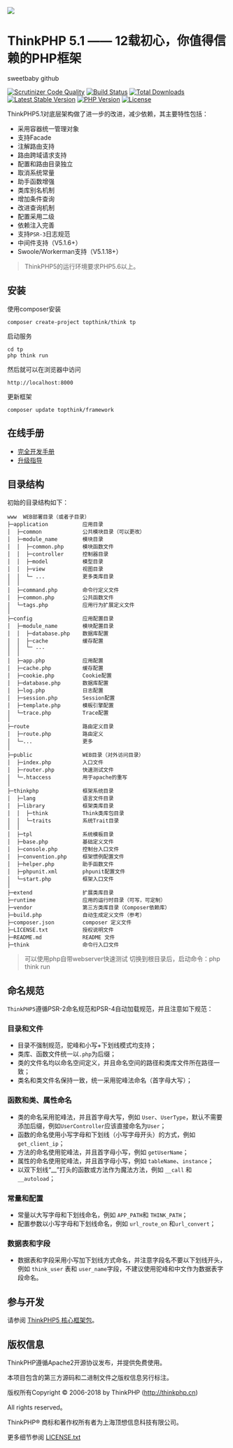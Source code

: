 ![](http://www.thinkphp.cn/Uploads/editor/2016-06-23/576b4732a6e04.png) 

ThinkPHP 5.1 —— 12载初心，你值得信赖的PHP框架
===============
sweetbaby github

[![Scrutinizer Code Quality](https://scrutinizer-ci.com/g/top-think/framework/badges/quality-score.png?b=5.1)](https://scrutinizer-ci.com/g/top-think/framework/?branch=5.1)
[![Build Status](https://travis-ci.org/top-think/framework.svg?branch=master)](https://travis-ci.org/top-think/framework)
[![Total Downloads](https://poser.pugx.org/topthink/framework/downloads)](https://packagist.org/packages/topthink/framework)
[![Latest Stable Version](https://poser.pugx.org/topthink/framework/v/stable)](https://packagist.org/packages/topthink/framework)
[![PHP Version](https://img.shields.io/badge/php-%3E%3D5.6-8892BF.svg)](http://www.php.net/)
[![License](https://poser.pugx.org/topthink/framework/license)](https://packagist.org/packages/topthink/framework)

ThinkPHP5.1对底层架构做了进一步的改进，减少依赖，其主要特性包括：

 + 采用容器统一管理对象
 + 支持Facade
 + 注解路由支持
 + 路由跨域请求支持
 + 配置和路由目录独立
 + 取消系统常量
 + 助手函数增强
 + 类库别名机制
 + 增加条件查询
 + 改进查询机制
 + 配置采用二级
 + 依赖注入完善
 + 支持`PSR-3`日志规范
 + 中间件支持（V5.1.6+）
 + Swoole/Workerman支持（V5.1.18+）


> ThinkPHP5的运行环境要求PHP5.6以上。

## 安装

使用composer安装

~~~
composer create-project topthink/think tp
~~~

启动服务

~~~
cd tp
php think run
~~~

然后就可以在浏览器中访问

~~~
http://localhost:8000
~~~

更新框架
~~~
composer update topthink/framework
~~~


## 在线手册

+ [完全开发手册](https://www.kancloud.cn/manual/thinkphp5_1/content)
+ [升级指导](https://www.kancloud.cn/manual/thinkphp5_1/354155) 

## 目录结构

初始的目录结构如下：

~~~
www  WEB部署目录（或者子目录）
├─application           应用目录
│  ├─common             公共模块目录（可以更改）
│  ├─module_name        模块目录
│  │  ├─common.php      模块函数文件
│  │  ├─controller      控制器目录
│  │  ├─model           模型目录
│  │  ├─view            视图目录
│  │  └─ ...            更多类库目录
│  │
│  ├─command.php        命令行定义文件
│  ├─common.php         公共函数文件
│  └─tags.php           应用行为扩展定义文件
│
├─config                应用配置目录
│  ├─module_name        模块配置目录
│  │  ├─database.php    数据库配置
│  │  ├─cache           缓存配置
│  │  └─ ...            
│  │
│  ├─app.php            应用配置
│  ├─cache.php          缓存配置
│  ├─cookie.php         Cookie配置
│  ├─database.php       数据库配置
│  ├─log.php            日志配置
│  ├─session.php        Session配置
│  ├─template.php       模板引擎配置
│  └─trace.php          Trace配置
│
├─route                 路由定义目录
│  ├─route.php          路由定义
│  └─...                更多
│
├─public                WEB目录（对外访问目录）
│  ├─index.php          入口文件
│  ├─router.php         快速测试文件
│  └─.htaccess          用于apache的重写
│
├─thinkphp              框架系统目录
│  ├─lang               语言文件目录
│  ├─library            框架类库目录
│  │  ├─think           Think类库包目录
│  │  └─traits          系统Trait目录
│  │
│  ├─tpl                系统模板目录
│  ├─base.php           基础定义文件
│  ├─console.php        控制台入口文件
│  ├─convention.php     框架惯例配置文件
│  ├─helper.php         助手函数文件
│  ├─phpunit.xml        phpunit配置文件
│  └─start.php          框架入口文件
│
├─extend                扩展类库目录
├─runtime               应用的运行时目录（可写，可定制）
├─vendor                第三方类库目录（Composer依赖库）
├─build.php             自动生成定义文件（参考）
├─composer.json         composer 定义文件
├─LICENSE.txt           授权说明文件
├─README.md             README 文件
├─think                 命令行入口文件
~~~

> 可以使用php自带webserver快速测试
> 切换到根目录后，启动命令：php think run

## 命名规范

`ThinkPHP5`遵循PSR-2命名规范和PSR-4自动加载规范，并且注意如下规范：

### 目录和文件

*   目录不强制规范，驼峰和小写+下划线模式均支持；
*   类库、函数文件统一以`.php`为后缀；
*   类的文件名均以命名空间定义，并且命名空间的路径和类库文件所在路径一致；
*   类名和类文件名保持一致，统一采用驼峰法命名（首字母大写）；

### 函数和类、属性命名

*   类的命名采用驼峰法，并且首字母大写，例如 `User`、`UserType`，默认不需要添加后缀，例如`UserController`应该直接命名为`User`；
*   函数的命名使用小写字母和下划线（小写字母开头）的方式，例如 `get_client_ip`；
*   方法的命名使用驼峰法，并且首字母小写，例如 `getUserName`；
*   属性的命名使用驼峰法，并且首字母小写，例如 `tableName`、`instance`；
*   以双下划线“__”打头的函数或方法作为魔法方法，例如 `__call` 和 `__autoload`；

### 常量和配置

*   常量以大写字母和下划线命名，例如 `APP_PATH`和 `THINK_PATH`；
*   配置参数以小写字母和下划线命名，例如 `url_route_on` 和`url_convert`；

### 数据表和字段

*   数据表和字段采用小写加下划线方式命名，并注意字段名不要以下划线开头，例如 `think_user` 表和 `user_name`字段，不建议使用驼峰和中文作为数据表字段命名。

## 参与开发

请参阅 [ThinkPHP5 核心框架包](https://github.com/top-think/framework)。

## 版权信息

ThinkPHP遵循Apache2开源协议发布，并提供免费使用。

本项目包含的第三方源码和二进制文件之版权信息另行标注。

版权所有Copyright © 2006-2018 by ThinkPHP (http://thinkphp.cn)

All rights reserved。

ThinkPHP® 商标和著作权所有者为上海顶想信息科技有限公司。

更多细节参阅 [LICENSE.txt](LICENSE.txt)
